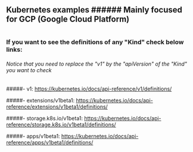 #
## Kubernetes examples ###### Mainly focused for GCP (Google Cloud Platform)
#

### If you want to see the definitions of any "Kind" check below links:
###### Notice that you need to replace the "v1" by the "apiVersion" of the "Kind" you want to check

#####- v1:
https://kubernetes.io/docs/api-reference/v1/definitions/

#####- extensions/v1beta1:
https://kubernetes.io/docs/api-reference/extensions/v1beta1/definitions/

#####- storage.k8s.io/v1beta1:
https://kubernetes.io/docs/api-reference/storage.k8s.io/v1beta1/definitions/

#####- apps/v1beta1:
https://kubernetes.io/docs/api-reference/apps/v1beta1/definitions/
